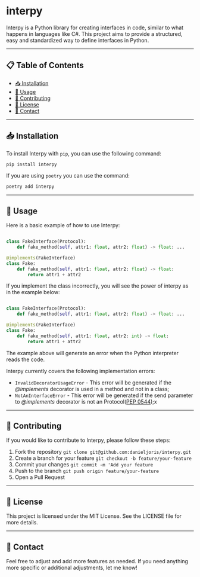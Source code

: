 # interpy
Interpy is a Python library for creating interfaces in code, similar to what happens in languages like C#. This project aims to provide a structured, easy and standardized way to define interfaces in Python.

---

## 📋 Table of Contents

- [📥 Installation](#installation)
- [🚀 Usage](#usage)
- [🤝 Contributing](#contributing)
- [📜 License](#license)
- [📧 Contact](#contact)

---

## 📥 Installation

To install Interpy with `pip`, you can use the following command:

```bash
pip install interpy
```
If you are using `poetry` you can use the command:

```bash
poetry add interpy
```

---

## 🚀 Usage

Here is a basic example of how to use Interpy:

```python

class FakeInterface(Protocol):
    def fake_method(self, attr1: float, attr2: float) -> float: ...

@implements(FakeInterface)
class Fake:
    def fake_method(self, attr1: float, attr2: float) -> float:
        return attr1 + attr2
```

If you implement the class incorrectly, you will see the power of interpy as in the example below:

```python

class FakeInterface(Protocol):
    def fake_method(self, attr1: float, attr2: float) -> float: ...

@implements(FakeInterface)
class Fake:
    def fake_method(self, attr1: float, attr2: int) -> float:
        return attr1 + attr2
```

The example above will generate an error when the Python interpreter reads the code.

Interpy currently covers the following implementation errors:

- `InvalidDecoratorUsageError` - This error will be generated if the *@implements* decorator is used in a method and not in a class;
- `NotAnInterfaceError` - This error will be generated if the send parameter to *@implements* decorator is not an Protocol([PEP 0544](https://peps.python.org/pep-0544/));x


---


## 🤝 Contributing
If you would like to contribute to Interpy, please follow these steps:

1. Fork the repository
    `git clone git@github.com:danieljoris/interpy.git`
2. Create a branch for your feature 
    `git checkout -b feature/your-feature`
3. Commit your changes 
    `git commit -m 'Add your feature`
4. Push to the branch 
    `git push origin feature/your-feature`
5. Open a Pull Request

---

## 📜 License
This project is licensed under the MIT License. See the LICENSE file for more details.

---

## 📧 Contact

Feel free to adjust and add more features as needed. If you need anything more specific or additional adjustments, let me know!